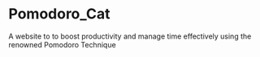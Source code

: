 # Pomodoro_Cat
A website to to boost productivity and manage time effectively using the renowned Pomodoro Technique
